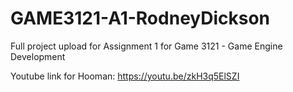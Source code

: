 # GAME3121-A1-RodneyDickson
Full project upload for Assignment 1 for Game 3121 - Game Engine Development

Youtube link for Hooman: https://youtu.be/zkH3q5ElSZI
